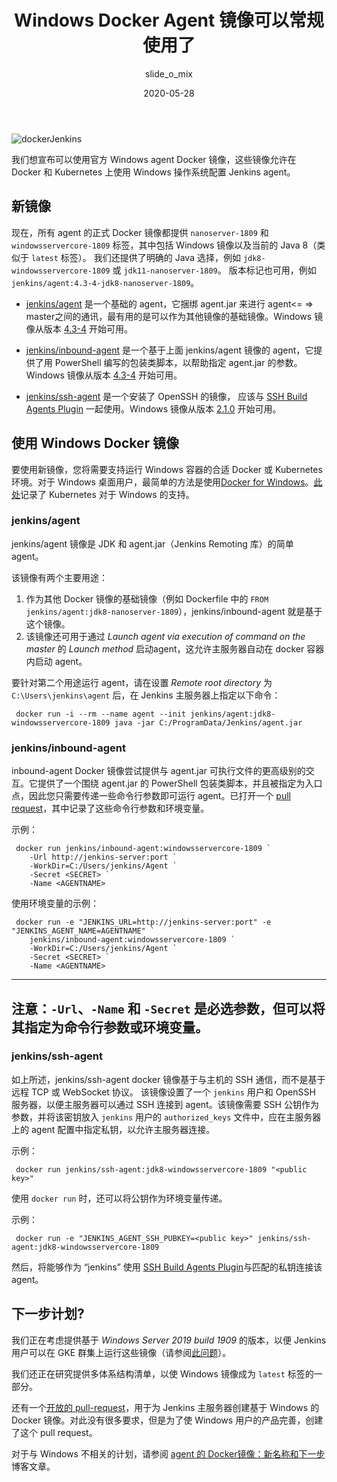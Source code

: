 ﻿---
title: Windows Docker Agent 镜像可以常规使用了 
date: 2020-05-28  
description: 介绍了几个官方的 Windows Docker Agent 镜像  
author: slide_o_mix  
poster: dockerJenkins_social.png  
translator: zhaoying818
original: https://www.jenkins.io/blog/2020/05/11/docker-windows-agents/  
tags:
- 公告
- docker
- platform-sig
- windows  
---

![dockerJenkins](dockerJenkins_social.png)

我们想宣布可以使用官方 Windows agent Docker 镜像，这些镜像允许在 Docker 和 Kubernetes 上使用 Windows 操作系统配置 Jenkins agent。

## 新镜像

现在，所有 agent 的正式 Docker 镜像都提供 `nanoserver-1809` 和 `windowsservercore-1809` 标签，其中包括 Windows 镜像以及当前的 Java 8（类似于 `latest` 标签）。
我们还提供了明确的 Java 选择，例如 `jdk8-windowsservercore-1809` 或 `jdk11-nanoserver-1809`。
版本标记也可用，例如 `jenkins/agent:4.3-4-jdk8-nanoserver-1809`。

* [jenkins/agent](https://hub.docker.com/r/jenkins/agent) 是一个基础的 agent，它捆绑 agent.jar 来进行 agent<= => master之间的通讯，最有用的是可以作为其他镜像的基础镜像。Windows 镜像从版本 [4.3-4](https://github.com/jenkinsci/docker-agent/releases/tag/4.3-4) 开始可用。

* [jenkins/inbound-agent](https://hub.docker.com/r/jenkins/inbound-agent) 是一个基于上面 jenkins/agent 镜像的 agent，它提供了用 PowerShell 编写的包装类脚本，以帮助指定 agent.jar 的参数。Windows 镜像从版本 [4.3-4](https://github.com/jenkinsci/docker-agent/releases/tag/4.3-4) 开始可用。

* [jenkins/ssh-agent](ttps://hub.docker.com/r/jenkins/ssh-agent) 是一个安装了 OpenSSH 的镜像， 应该与 [SSH Build Agents Plugin](https://plugins.jenkins.io/ssh-slaves) 一起使用。Windows 镜像从版本 [2.1.0](https://github.com/jenkinsci/docker-ssh-agent/releases/tag/2.1.0) 开始可用。

## 使用 Windows Docker 镜像

要使用新镜像，您将需要支持运行 Windows 容器的合适 Docker 或 Kubernetes 环境。对于 Windows 桌面用户，最简单的方法是使用[Docker for Windows](https://docs.docker.com/docker-for-windows/)。[此处](https://kubernetes.io/docs/setup/production-environment/windows/intro-windows-in-kubernetes/)记录了 Kubernetes 对于 Windows 的支持。

### jenkins/agent

jenkins/agent 镜像是 JDK 和 agent.jar（Jenkins Remoting 库）的简单 agent。

该镜像有两个主要用途：

 1. 作为其他 Docker 镜像的基础镜像（例如 Dockerfile 中的 `FROM jenkins/agent:jdk8-nanoserver-1809`），jenkins/inbound-agent 就是基于这个镜像。
 2. 该镜像还可用于通过 *Launch agent via execution of command on the master* 的 *Launch method* 启动agent，这允许主服务器自动在 docker 容器内启动 agent。

要针对第二个用途运行 agent，请在设置 *Remote root directory* 为 `C:\Users\jenkins\agent` 后，在 Jenkins 主服务器上指定以下命令：

```
 docker run -i --rm --name agent --init jenkins/agent:jdk8-windowsservercore-1809 java -jar C:/ProgramData/Jenkins/agent.jar
```

### jenkins/inbound-agent

inbound-agent Docker 镜像尝试提供与 agent.jar 可执行文件的更高级别的交互。它提供了一个围绕 agent.jar 的 PowerShell 包装类脚本，并且被指定为入口点，因此您只需要传递一些命令行参数即可运行 agent。已打开一个 [pull request](https://github.com/jenkinsci/docker-inbound-agent)，其中记录了这些命令行参数和环境变量。

示例：

```
 docker run jenkins/inbound-agent:windowsservercore-1809 `
    -Url http://jenkins-server:port `
    -WorkDir=C:/Users/jenkins/Agent `
    -Secret <SECRET> `
    -Name <AGENTNAME>
```

使用环境变量的示例：

```
 docker run -e "JENKINS_URL=http://jenkins-server:port" -e "JENKINS_AGENT_NAME=AGENTNAME" `
    jenkins/inbound-agent:windowsservercore-1809 `
    -WorkDir=C:/Users/jenkins/Agent `
    -Secret <SECRET> `
    -Name <AGENTNAME>
```

---
注意：`-Url`、`-Name` 和 `-Secret` 是必选参数，但可以将其指定为命令行参数或环境变量。
---


### jenkins/ssh-agent

如上所述，jenkins/ssh-agent docker 镜像基于与主机的 SSH 通信，而不是基于远程 TCP 或 WebSocket 协议。 该镜像设置了一个 `jenkins` 用户和 OpenSSH 服务器，以便主服务器可以通过 SSH 连接到 agent。该镜像需要 SSH 公钥作为参数，并将该密钥放入 `jenkins` 用户的 `authorized_keys` 文件中，应在主服务器上的 agent 配置中指定私钥，以允许主服务器连接。

示例：

```
 docker run jenkins/ssh-agent:jdk8-windowsservercore-1809 "<public key>"
```

使用 `docker run` 时，还可以将公钥作为环境变量传递。

示例：

```
 docker run -e "JENKINS_AGENT_SSH_PUBKEY=<public key>" jenkins/ssh-agent:jdk8-windowsservercore-1809
```

然后，将能够作为 “jenkins” 使用 [SSH Build Agents Plugin](https://plugins.jenkins.io/ssh-slaves/)与匹配的私钥连接该 agent。


## 下一步计划?

我们正在考虑提供基于 _Windows Server 2019 build 1909_ 的版本，以便 Jenkins 用户可以在 GKE 群集上运行这些镜像（请参阅[此问题](https://github.com/jenkinsci/docker-agent/issues/134)）。

我们还正在研究提供多体系结构清单，以使 Windows 镜像成为 `latest` 标签的一部分。

还有一个[开放的 pull-request](https://github.com/jenkinsci/docker/pull/924)，用于为 Jenkins 主服务器创建基于 Windows 的 Docker 镜像。对此没有很多要求，但是为了使 Windows 用户的产品完善，创建了这个 pull request。

对于与 Windows 不相关的计划，请参阅 [agent 的 Docker镜像：新名称和下一步](http://jenkins-zh.cn/wechat/articles/2020/05/2020-05-18-docker-agent-image-renaming/)博客文章。
